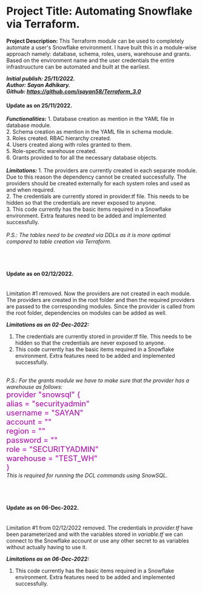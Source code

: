 <h1>Project Title: Automating Snowflake via Terraform.</h1>

<b>Project Description:</b> This Terraform module can be used to completely automate a user's Snowflake environment. I have built this in a module-wise approach namely: database, schema, roles, users, warehouse and grants. Based on the environment name and the user credentials the entire infrastruucture can be automated and built at the earliest.

<b><i>Initial publish: 25/11/2022.<br/>
Author: Sayan Adhikary.<br/>
Github: https://github.com/isayan58/Terraform_3.0</i></b>

<h4>Update as on 25/11/2022.</h4>
<b><i>Functionalities:</i></b>
1. Database creation as mention in the YAML file in database module.<br/>
2. Schema creation as mention in the YAML file in schema module.<br/>
3. Roles created. RBAC hierarchy created.<br/>
4. Users created along with roles granted to them.<br/>
5. Role-specific warehouse created.<br/>
6. Grants provided to for all the necessary database objects.<br/>
<br/>
<b><i>Limitations:</i></b>
1. The providers are currently created in each separate module. Due to this reason the dependency cannot be created successfully. The providers should be created externally for each system roles and used as and when required.<br/>
2. The credentials are currently stored in provider.tf file. This needs to be hidden so that the credentials are never exposed to anyone.<br/>
3. This code currently has the basic items required in a Snowflake environment. Extra features need to be added and implemented successfully.<br/>
<br/><i>
P.S.: The tables need to be created via DDLs as it is more optimal compared to table creation via Terraform.</i>

<br/><br/>
<h4>Update as on 02/12/2022.</h4><br/>
Limitation #1 removed. Now the providers are not created in each module. The providers are created in the root folder and then the required providers are passed to the corresponding modules.
Since the provider is called from the root folder, dependencies on modules can be added as well.

<b><i>Limitations as on 02-Dec-2022:</i></b>
1. The credentials are currently stored in provider.tf file. This needs to be hidden so that the credentials are never exposed to anyone.<br/>
2. This code currently has the basic items required in a Snowflake environment. Extra features need to be added and implemented successfully.<br/>
<br/>
<i>P.S.: For the grants module we have to make sure that the provider has a warehouse as follows:</i>
    <div style = "color:#AA00AA; font-size:20px;">provider "snowsql" {<br/>
    alias = "securityadmin"<br/>
    username  = "SAYAN"<br/>
    account   = "<account locator>"<br/>
    region    = "<region>"<br/>
    password  = "<password>"<br/>
    role      = "SECURITYADMIN"<br/>
    warehouse = "TEST_WH"<br/>
    }</div>
<i>This is required for running the DCL commands using SnowSQL.</i>

<br/><br/>
<h4>Update as on 06-Dec-2022.</h4><br/>
Limitation #1 from 02/12/2022 removed. The credentials in <i>provider.tf</i> have been parameterized and with the variables stored in <i>variable.tf</i> we can connect to the Snowflake account or use any other secret to as variables without actually having to use it.

<b><i>Limitations as on 06-Dec-2022:</i></b>
1. This code currently has the basic items required in a Snowflake environment. Extra features need to be added and implemented successfully.<br/>
<br/>
